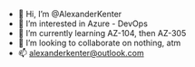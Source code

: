 - 👋 Hi, I’m @AlexanderKenter
- 👀 I’m interested in Azure - DevOps
- 🌱 I’m currently learning AZ-104, then AZ-305
- 💞️ I’m looking to collaborate on nothing, atm
- 📫 alexanderkenter@outlook.com

<!---
AlexanderKenter/AlexanderKenter is a ✨ special ✨ repository because its `README.md` (this file) appears on your GitHub profile.
You can click the Preview link to take a look at your changes.
--->
